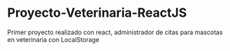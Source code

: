 # Proyecto-Veterinaria-ReactJS
Primer proyecto realizado con react, administrador de citas para mascotas en veterinaria con LocalStorage
